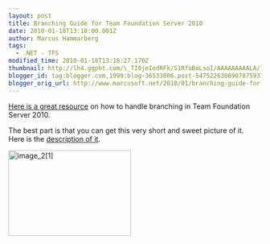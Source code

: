 ```yaml
---
layout: post
title: Branching Guide for Team Foundation Server 2010
date: 2010-01-18T13:18:00.001Z
author: Marcus Hammarberg
tags:
  - .NET - TFS
modified_time: 2010-01-18T13:18:27.170Z
thumbnail: http://lh4.ggpht.com/\_TI0jeIedRFk/S1RfoBoLsoI/AAAAAAAAALA/la_76x5SuqM/s72-c/image_2%5B1%5D_thumb.png?imgmax=800
blogger_id: tag:blogger.com,1999:blog-36533086.post-5475226306907875937
blogger_orig_url: http://www.marcusoft.net/2010/01/branching-guide-for-team-foundation.html
---
```



<a href="http://tfsbranchingguideiii.codeplex.com/" target="_blank">Here
is a great resource</a> on how to handle branching in Team Foundation
Server 2010.

The best part is that you can get this very short and sweet picture of
it. Here is the <a
href="http://tfsbranchingguideii.codeplex.com/Release/ProjectReleases.aspx?ReleaseId=20785#DownloadId=52462"
target="_blank">description of it</a>.

[<img
src="http://lh4.ggpht.com/_TI0jeIedRFk/S1RfoBoLsoI/AAAAAAAAALA/la_76x5SuqM/image_2%5B1%5D_thumb.png?imgmax=800"
title="image_2[1]"
style="border-right-width: 0px; display: inline; border-top-width: 0px; border-bottom-width: 0px; border-left-width: 0px"
data-border="0" width="244" height="170" alt="image_2[1]" />](http://lh3.ggpht.com/_TI0jeIedRFk/S1RfnoTMa7I/AAAAAAAAAK8/G-5rjCPlEOI/s1600-h/image_2%5B1%5D%5B2%5D.png)
